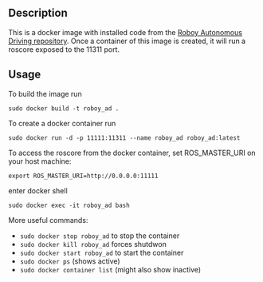 ## Description

This is a docker image with installed code from the [Roboy Autonomous Driving repository](https://github.com/Roboy/autonomous_driving_src).
Once a container of this image is created, it will run a roscore exposed to the 11311 port.

## Usage

To build the image run 
```
sudo docker build -t roboy_ad .
```

To create a docker container run 
```
sudo docker run -d -p 11111:11311 --name roboy_ad roboy_ad:latest
```

To access the roscore from the docker container, set ROS_MASTER_URI on your host machine: 
```
export ROS_MASTER_URI=http://0.0.0.0:11111
```
enter docker shell
```
sudo docker exec -it roboy_ad bash
```

More useful commands:

 * ```sudo docker stop roboy_ad``` to stop the container
 * ```sudo docker kill roboy_ad``` forces shutdwon
 * ```sudo docker start roboy_ad``` to start the container
 * ```sudo docker ps``` (shows active)
 * ```sudo docker container list``` (might also show inactive)
